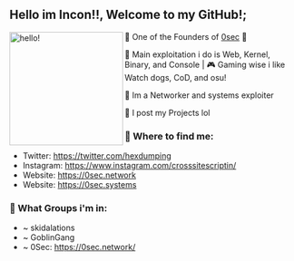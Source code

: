 ## Hello im Incon!!, Welcome to my GitHub!;
<p>
  <img width="200" alt="hello!" align="left" src="https://media.giphy.com/media/VUC9YdLSnKuJy/giphy.gif">
</p>

🚨 One of the Founders of [0sec](https://0sec.systems) 🚨

🔧 Main exploitation i do is Web, Kernel, Binary, and Console | 🎮 Gaming wise i like Watch dogs, CoD, and osu!

🔧 Im a Networker and systems exploiter

🔧 I post my Projects lol


### 💬 Where to find me:
- Twitter: https://twitter.com/hexdumping
- Instagram: https://www.instagram.com/crosssitescriptin/
- Website: https://0sec.network
- Website: https://0sec.systems



### 💬 What Groups i'm in:

- ~ skidalations
- ~ GoblinGang
- ~ 0Sec: https://0sec.network/
